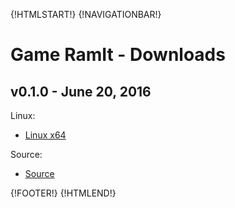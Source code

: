 {!HTMLSTART!}
{!NAVIGATIONBAR!}

# Game RamIt - Downloads

## v0.1.0 - June 20, 2016

Linux:

* [Linux x64]()

<!-- * [Linux x86]() -->


<!-- OSX: -->
<!-- * [OSX x64]() -->

Source:

* [Source]()

{!FOOTER!}
{!HTMLEND!}
